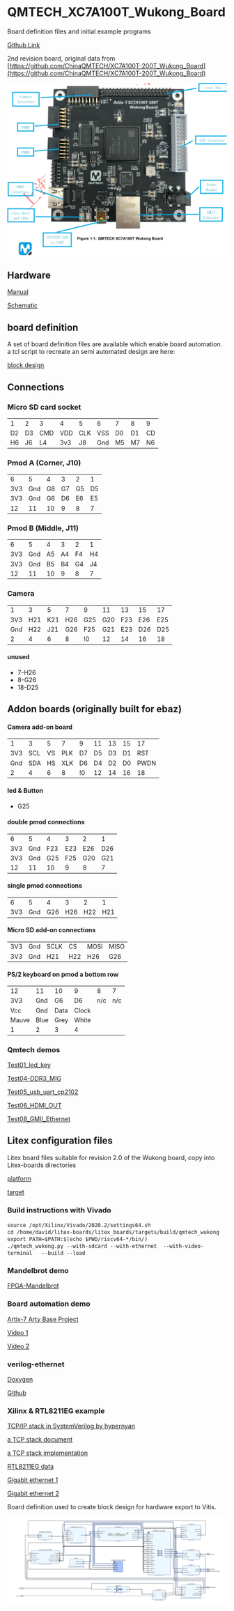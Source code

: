 # QMTECH_XC7A100T_Wukong_Board
Board definition files and initial example programs

[Github Link](https://github.com/DavidJRichards/QMTECH_XC7A100T_Wukong_Board)

2nd revision board, original data from [https://github.com/ChinaQMTECH/XC7A100T-200T_Wukong_Board](https://github.com/ChinaQMTECH/XC7A100T-200T_Wukong_Board)

![Wukong.jpg](./images/Wukong.jpg)

## Hardware

[Manual](./Documents/QMTECH_Artix-7_XC7A100T_Wukong_Board_V2_User_Manual(Hardware)_V01.pdf)

[Schematic](./Documents/QMTECH-XC7A100T_200T-Wukong-Board-V02-20210426.pdf)

## board definition

A set of board definition files are available which enable board automation. a tcl script to recreate an semi automated design are here:

[block design](./Tests/Test10_BD)

## Connections

### Micro SD card socket

|     |     |     |     |     |     |     |     |     |
|-----|-----|-----|-----|-----|-----|-----|-----|-----|
|1|2|3|4|5|6|7|8|9|
|D2|D3|CMD|VDD|CLK|VSS|D0|D1|CD|
|H6|J6|L4|3v3|J8|Gnd|M5|M7|N6|



### Pmod A (Corner, J10)

|     |     |     |     |     |     |
|-----|-----|-----|-----|-----|-----|
|6|5|4|3|2|1|
|3V3|Gnd|G8|G7|G5|D5|
|3V3|Gnd|G6|D6|E6|E5|
|12|11|10|9|8|7|


### Pmod B (Middle, J11)

|     |     |     |     |     |     |
|-----|-----|-----|-----|-----|-----|
|6|5|4|3|2|1|
|3V3|Gnd|A5|A4|F4|H4|
|3V3|Gnd|B5|B4|G4|J4|
|12|11|10|9|8|7|

### Camera

|     |     |     |     |     |     |     |     |     |
|-----|-----|-----|-----|-----|-----|-----|-----|-----|
|1|3|5|7|9|11|13|15|17|
|3V3|H21|K21|H26|G25|G20|F23|E26|E25|
|Gnd|H22|J21|G26|F25|G21|E23|D26|D25|
|2|4|6|8|!0|12|14|16|18|


#### unused
 * 7-H26
 * 8-G26
 * 18-D25

## Addon boards (originally built for ebaz)


#### Camera add-on board

|     |     |     |     |     |     |     |     |     |
|-----|-----|-----|-----|-----|-----|-----|-----|-----|
|1|3|5|7|9|11|13|15|17|
|3V3|SCL|VS|PLK|D7|D5|D3|D1|RST|
|Gnd|SDA|HS|XLK|D6|D4|D2|D0|PWDN|
|2|4|6|8|!0|12|14|16|18|


#### led & Button
 * G25

#### double pmod connections

|     |     |     |     |     |     |
|-----|-----|-----|-----|-----|-----|
|6|5|4|3|2|1|
|3V3|Gnd|F23|E23|E26|D26|
|3V3|Gnd|G25|F25|G20|G21|
|12|11|10|9|8|7|

#### single pmod connections

|     |     |     |     |     |     |
|-----|-----|-----|-----|-----|-----|
|6|5|4|3|2|1|
|3V3|Gnd|G26|H26|H22|H21|


#### Micro SD add-on connections

|     |     |     |     |     |     |
|-----|-----|-----|-----|-----|-----|
|3V3|Gnd|SCLK|CS|MOSI|MISO|
|3V3|Gnd|H21|H22|H26|G26|


#### PS/2 keyboard on pmod a bottom row

|     |     |     |     |     |     |
|-----|-----|-----|-----|-----|-----|
|12|11|10|9|8|7|
|3V3|Gnd|G6|D6|n/c|n/c|
|Vcc|Gnd|Data|Clock|
|Mauve|Blue|Grey|White|||
|1|2|3|4|||



### Qmtech demos

[Test01_led_key](./Tests/Test01_led_key)

[Test04-DDR3_MIG](./Tests/Test04-DDR3_MIG)

[Test05_usb_uart_cp2102](./Tests/Test05_usb_uart_cp2102)

[Test06_HDMI_OUT](./Tests/Test06_HDMI_OUT)

[Test08_GMII_Ethernet](./Tests/Test08_GMII_Ethernet)

## Litex configuration files

Litex board files suitable for revision 2.0 of the Wukong board, copy into Litex-boards directories

[platform](./Litex/platforms/qmtech_wukong.py)

[target](./Litex/targets/qmtech_wukong.py)

### Build instructions with Vivado

```
source /opt/Xilinx/Vivado/2020.2/settings64.sh
cd /home/david/litex-boards/litex_boards/targets/build/qmtech_wukong
export PATH=$PATH:$(echo $PWD/riscv64-*/bin/)
./qmtech_wukong.py --with-sdcard --with-ethernet  --with-video-terminal   --build --load
```

### Mandelbrot demo

[FPGA-Mandelbrot](https://github.com/DavidJRichards/FPGA-Mandelbrot)

### Board automation demo
[Artix-7 Arty Base Project](https://www.fpgadeveloper.com/2017/11/artix-7-arty-base-project.html/)

[Video 1](https://www.youtube.com/watch?v=GyFTMwBjyOY&t=9s)

[Video 2](https://www.youtube.com/watch?v=8lrA5vrWgfo&t=4s)

### verilog-ethernet

[Doxygen](http://djrm.netmx.co.uk/ebaz4205/verilog-ethernet/md_example_Wukong_fpga_README.html)

[Github](https://github.com/DavidJRichards/verilog-ethernet/tree/master/example/Wukong/fpga)

### Xilinx & RTL8211EG example

[TCP/IP stack in SystemVerilog by hypernyan](https://www.librecores.org/hypernyan/ethvlg)

[a TCP stack document](http://csg.csail.mit.edu/6.375/6_375_2019_www/handouts/finals/Group_7_report.pdf)

[a TCP stack implementation](https://github.com/DavidJRichards/verilog-ethernet/tree/master/example/Wukong/fpga#readme)

[RTL8211EG data](./Documents/rtl8211e-g-vb-vl-cg_datasheet_1-045de.pdf)

[Gigabit ethernet 1](https://blog.csdn.net/weixin_43824941/article/details/108306872)

[Gigabit ethernet 2](https://blog.csdn.net/weixin_43824941/article/details/108312347)

Board definition used to create block design for hardware export to Vitis.

![BlockDesign](./images/BlockDesign.png)